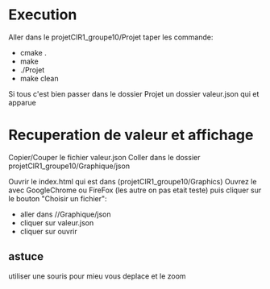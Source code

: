 # Execution 

Aller dans le projetCIR1_groupe10/Projet
taper les commande:
- cmake .
- make
- ./Projet
- make clean

Si tous c'est bien passer dans le dossier Projet
un dossier valeur.json qui et apparue

# Recuperation de valeur et affichage

Copier/Couper le fichier valeur.json
Coller dans le dossier projetCIR1_groupe10/Graphique/json

Ouvrir le index.html qui est dans (projetCIR1_groupe10/Graphics)
Ouvrez le avec GoogleChrome ou FireFox (les autre on pas etait teste)
puis cliquer sur le bouton "Choisir un fichier":
- aller dans //Graphique/json 
- cliquer sur valeur.json
- cliquer sur ouvrir

## astuce
utiliser une souris pour mieu vous deplace et le zoom